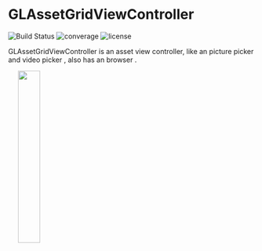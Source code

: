# GLAssetGridViewController

![Build Status](https://travis-ci.org/msaps/MSSTabbedPageViewController.svg?branch=develop)
![converage](https://img.shields.io/sonar/http/sonar.qatools.ru/ru.yandex.qatools.allure:allure-core/coverage.svg)
![license](https://img.shields.io/github/license/mashape/apistatus.svg)

GLAssetGridViewController is an asset view controller, like an picture picker and video picker , also has an browser .


<div style="width:100%;">
<img src="https://github.com/XuYanci/GLAssetGridViewController/blob/master/readme~resource/present.gif" align="center" height="30%" width="30%" style="margin-left:20px;">
</div>

<p><p>
